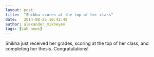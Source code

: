 ```yaml
---
layout: post
title:  "Shikha scores at the top of her class"
date:   2014-08-25 10:42:49
author: alexander_mikheyev
tags: [Lab news]
---
```


Shikha just received her grades, scoring at the top of her class, and completing her thesis. Congratulations!

 
